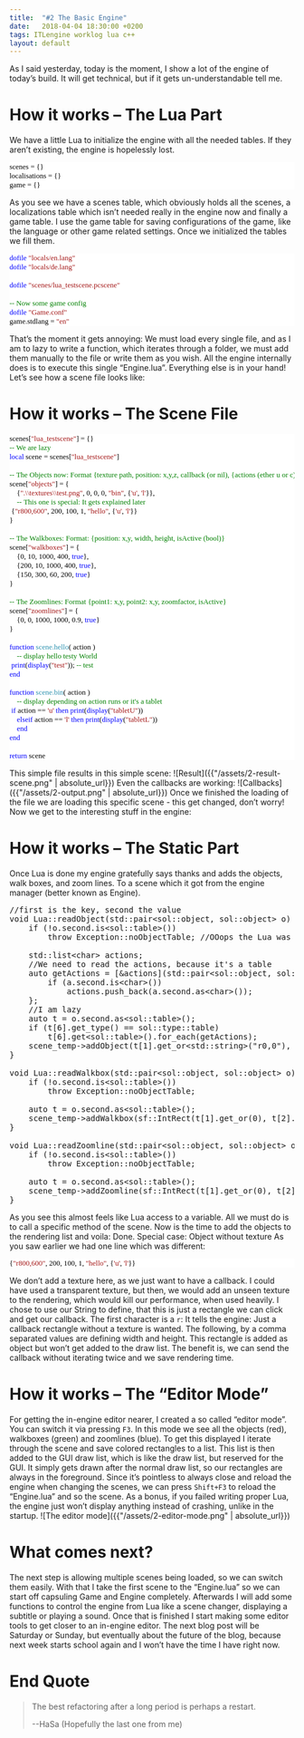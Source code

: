 ```yaml
---
title:  "#2 The Basic Engine"
date:   2018-04-04 18:30:00 +0200
tags: ITLengine worklog lua c++
layout: default
---
```


<head>
	<link rel="stylesheet" href="{{"css/code.css" | absolute_url }}">
</head>

As I said yesterday, today is the moment, I show a lot of the engine of today’s build. It will get technical, but if it gets un-understandable tell me.

# How it works – The Lua Part #
We have a little Lua to initialize the engine with all the needed tables. If they aren’t existing, the engine is hopelessly lost.

<pre style="font-family:Consolas;font-size:13;color:black;background:white;">scenes&nbsp;=&nbsp;{}
localisations&nbsp;=&nbsp;{}
game&nbsp;=&nbsp;{}</pre>

As you see we have a scenes table, which obviously holds all the scenes, a localizations table which isn’t needed really in the engine now and finally a game table.
I use the game table for saving configurations of the game, like the language or other game related settings.
Once we initialized the tables we fill them.

<pre style="font-family:Consolas;font-size:13;color:black;background:white;"><span style="color:blue;">dofile</span>&nbsp;<span style="color:#a31515;">&quot;locals/en.lang&quot;</span>
<span style="color:blue;">dofile</span>&nbsp;<span style="color:#a31515;">&quot;locals/de.lang&quot;</span>
 
<span style="color:blue;">dofile</span>&nbsp;<span style="color:#a31515;">&quot;scenes/lua_testscene.pcscene&quot;</span>
 
<span style="color:green;">--&nbsp;Now&nbsp;some&nbsp;game&nbsp;config
</span><span style="color:blue;">dofile</span>&nbsp;<span style="color:#a31515;">&quot;Game.conf&quot;</span>
game.stdlang&nbsp;=&nbsp;<span style="color:#a31515;">&quot;en&quot;</span></pre>

That’s the moment it gets annoying: We must load every single file, and as I am to lazy to write a function, which iterates through a folder, we must add them manually to the file or write them as you wish. All the engine internally does is to execute this single “Engine.lua”. Everything else is in your hand! Let’s see how a scene file looks like:

# How it works – The Scene File #

<pre style="font-family:Consolas;font-size:13;color:black;background:white;">scenes[<span style="color:#a31515;">&quot;lua_testscene&quot;</span>]&nbsp;=&nbsp;{}
<span style="color:green;">--&nbsp;We&nbsp;are&nbsp;lazy
</span><span style="color:blue;">local</span>&nbsp;scene&nbsp;=&nbsp;scenes[<span style="color:#a31515;">&quot;lua_testscene&quot;</span>]
 
<span style="color:green;">--&nbsp;The&nbsp;Objects&nbsp;now:&nbsp;Format&nbsp;{texture&nbsp;path,&nbsp;position:&nbsp;x,y,z,&nbsp;callback&nbsp;(or&nbsp;nil),&nbsp;{actions&nbsp;(ether&nbsp;u&nbsp;or&nbsp;c)&nbsp;and/or&nbsp;l}&nbsp;(or&nbsp;nil)}
</span>scene[<span style="color:#a31515;">&quot;objects&quot;</span>]&nbsp;=&nbsp;{
	{<span style="color:#a31515;">&quot;.\\textures\\test.png&quot;</span>,&nbsp;0,&nbsp;0,&nbsp;0,&nbsp;<span style="color:#a31515;">&quot;bin&quot;</span>,&nbsp;{<span style="color:#a31515;">&#39;u&#39;</span>,&nbsp;<span style="color:#a31515;">&#39;l&#39;</span>}},
	<span style="color:green;">--&nbsp;This&nbsp;one&nbsp;is&nbsp;special:&nbsp;It&nbsp;gets&nbsp;explained&nbsp;later
</span>	{<span style="color:#a31515;">&quot;r800,600&quot;</span>,&nbsp;200,&nbsp;100,&nbsp;1,&nbsp;<span style="color:#a31515;">&quot;hello&quot;</span>,&nbsp;{<span style="color:#a31515;">&#39;u&#39;</span>,&nbsp;<span style="color:#a31515;">&#39;l&#39;</span>}}
}
 
<span style="color:green;">--&nbsp;The&nbsp;Walkboxes:&nbsp;Format:&nbsp;{position:&nbsp;x,y,&nbsp;width,&nbsp;height,&nbsp;isActive&nbsp;(bool)}
</span>scene[<span style="color:#a31515;">&quot;walkboxes&quot;</span>]&nbsp;=&nbsp;{
	{0,&nbsp;10,&nbsp;1000,&nbsp;400,&nbsp;<span style="color:blue;">true</span>},
	{200,&nbsp;10,&nbsp;1000,&nbsp;400,&nbsp;<span style="color:blue;">true</span>},
	{150,&nbsp;300,&nbsp;60,&nbsp;200,&nbsp;<span style="color:blue;">true</span>}
}
 
<span style="color:green;">--&nbsp;The&nbsp;Zoomlines:&nbsp;Format&nbsp;{point1:&nbsp;x,y,&nbsp;point2:&nbsp;x,y,&nbsp;zoomfactor,&nbsp;isActive}
</span>scene[<span style="color:#a31515;">&quot;zoomlines&quot;</span>]&nbsp;=&nbsp;{
	{0,&nbsp;0,&nbsp;1000,&nbsp;1000,&nbsp;0.9,&nbsp;<span style="color:blue;">true</span>}
}
 
<span style="color:blue;">function</span>&nbsp;<span style="color:#2b91af;">scene.hello</span>(&nbsp;action&nbsp;)
	<span style="color:green;">--&nbsp;display&nbsp;hello&nbsp;testy&nbsp;World&nbsp;
</span>	<span style="color:blue;">print</span>(<span style="color:blue;">display</span>(<span style="color:#a31515;">&quot;test&quot;</span>));&nbsp;<span style="color:green;">--&nbsp;test
</span><span style="color:blue;">end</span>
 
<span style="color:blue;">function</span>&nbsp;<span style="color:#2b91af;">scene.bin</span>(&nbsp;action&nbsp;)
	<span style="color:green;">--&nbsp;display&nbsp;depending&nbsp;on&nbsp;action&nbsp;runs&nbsp;or&nbsp;it&#39;s&nbsp;a&nbsp;tablet
</span>	<span style="color:blue;">if</span>&nbsp;action&nbsp;==&nbsp;<span style="color:#a31515;">&#39;u&#39;</span>&nbsp;<span style="color:blue;">then</span>&nbsp;<span style="color:blue;">print</span>(<span style="color:blue;">display</span>(<span style="color:#a31515;">&quot;tabletU&quot;</span>))
	<span style="color:blue;">elseif</span>&nbsp;action&nbsp;==&nbsp;<span style="color:#a31515;">&#39;l&#39;</span>&nbsp;<span style="color:blue;">then</span>&nbsp;<span style="color:blue;">print</span>(<span style="color:blue;">display</span>(<span style="color:#a31515;">&quot;tabletL&quot;</span>))
	<span style="color:blue;">end</span>
<span style="color:blue;">end</span>
 
<span style="color:blue;">return</span>&nbsp;scene</pre>

This simple file results in this simple scene:
![Result]({{"/assets/2-result-scene.png" | absolute_url}})
Even the callbacks are working:
![Callbacks]({{"/assets/2-output.png" | absolute_url}})
Once we finished the loading of the file we are loading this specific scene - this get changed, don’t worry! Now we get to the interesting stuff in the engine:

# How it works – The Static Part #
Once Lua is done my engine gratefully says thanks and adds the objects, walk boxes, and zoom lines. To a scene which it got from the engine manager (better known as Engine).

<pre class="vs-code"><span class="comment">//first&nbsp;is&nbsp;the&nbsp;key,&nbsp;second&nbsp;the&nbsp;value</span>
<span class="keyword">void</span>&nbsp;<span class="cppType">Lua</span><span class="operator">::</span><span class="cppMemberFunction">readObject</span><span class="operator">(</span><span class="cppNamespace">std</span><span class="operator">::</span><span class="cppType">pair</span><span class="operator">&lt;</span><span class="cppNamespace">sol</span><span class="operator">::</span><span class="cppType">object</span><span class="operator">,</span>&nbsp;<span class="cppNamespace">sol</span><span class="operator">::</span><span class="cppType">object</span><span class="operator">&gt;</span>&nbsp;<span class="cppParameter">o</span><span class="operator">)</span>&nbsp;<span class="operator">{</span>
	<span class="keyword">if</span>&nbsp;<span class="operator">(!</span><span class="cppParameter">o</span><span class="operator">.</span><span class="cppMemberField">second</span><span class="operator">.</span><span class="cppMemberFunction">is</span><span class="operator">&lt;</span><span class="cppNamespace">sol</span><span class="operator">::</span><span class="cppType">table</span><span class="operator">&gt;())</span>
		<span class="keyword">throw</span>&nbsp;<span class="cppType">Exception</span><span class="operator">::</span><span class="cppEnumerator">noObjectTable</span><span class="operator">;</span>&nbsp;<span class="comment">//OOops&nbsp;the&nbsp;Lua&nbsp;was&nbsp;wrong</span>
 
	<span class="cppNamespace">std</span><span class="operator">::</span><span class="cppType">list</span><span class="operator">&lt;</span><span class="keyword">char</span><span class="operator">&gt;</span>&nbsp;<span class="cppLocalVariable">actions</span><span class="operator">;</span>
	<span class="comment">//We&nbsp;need&nbsp;to&nbsp;read&nbsp;the&nbsp;actions,&nbsp;because&nbsp;it&#39;s&nbsp;a&nbsp;table</span>
	<span class="keyword">auto</span>&nbsp;<span class="cppLocalVariable">getActions</span>&nbsp;<span class="operator">=</span>&nbsp;<span class="operator">[&amp;</span><span class="cppLocalVariable">actions</span><span class="operator">](</span><span class="cppNamespace">std</span><span class="operator">::</span><span class="cppType">pair</span><span class="operator">&lt;</span><span class="cppNamespace">sol</span><span class="operator">::</span><span class="cppType">object</span><span class="operator">,</span>&nbsp;<span class="cppNamespace">sol</span><span class="operator">::</span><span class="cppType">object</span><span class="operator">&gt;</span>&nbsp;<span class="cppParameter">a</span><span class="operator">)</span>&nbsp;<span class="operator">{</span>
		<span class="keyword">if</span>&nbsp;<span class="operator">(</span><span class="cppParameter">a</span><span class="operator">.</span><span class="cppMemberField">second</span><span class="operator">.</span><span class="cppMemberFunction">is</span><span class="operator">&lt;</span><span class="keyword">char</span><span class="operator">&gt;())</span>
			<span class="cppLocalVariable">actions</span><span class="operator">.</span><span class="cppMemberFunction">push_back</span><span class="operator">(</span><span class="cppParameter">a</span><span class="operator">.</span><span class="cppMemberField">second</span><span class="operator">.</span><span class="cppMemberFunction">as</span><span class="operator">&lt;</span><span class="keyword">char</span><span class="operator">&gt;());</span>
	<span class="operator">};</span>
	<span class="comment">//I&nbsp;am&nbsp;lazy</span>
	<span class="keyword">auto</span>&nbsp;<span class="cppLocalVariable">t</span>&nbsp;<span class="operator">=</span>&nbsp;<span class="cppParameter">o</span><span class="operator">.</span><span class="cppMemberField">second</span><span class="operator">.</span><span class="cppMemberFunction">as</span><span class="operator">&lt;</span><span class="cppNamespace">sol</span><span class="operator">::</span><span class="cppType">table</span><span class="operator">&gt;();</span>
	<span class="keyword">if</span>&nbsp;<span class="operator">(</span><span class="cppLocalVariable">t</span><span class="cppMemberOperator - operator - (TRANSIENT)">[</span><span class="number">6</span><span class="cppMemberOperator - operator - (TRANSIENT)">]</span><span class="operator">.</span><span class="cppMemberFunction">get_type</span><span class="operator">()</span>&nbsp;<span class="operator">==</span>&nbsp;<span class="cppNamespace">sol</span><span class="operator">::</span><span class="cppType">type</span><span class="operator">::</span><span class="cppEnumerator">table</span><span class="operator">)</span>
		<span class="cppLocalVariable">t</span><span class="cppMemberOperator - operator - (TRANSIENT)">[</span><span class="number">6</span><span class="cppMemberOperator - operator - (TRANSIENT)">]</span><span class="operator">.</span><span class="cppMemberFunction">get</span><span class="operator">&lt;</span><span class="cppNamespace">sol</span><span class="operator">::</span><span class="cppType">table</span><span class="operator">&gt;().</span><span class="cppMemberFunction">for_each</span><span class="operator">(</span><span class="cppLocalVariable">getActions</span><span class="operator">);</span>
	<span class="cppMemberField">scene_temp</span><span class="operator">-&gt;</span><span class="cppMemberFunction">addObject</span><span class="operator">(</span><span class="cppLocalVariable">t</span><span class="cppMemberOperator - operator - (TRANSIENT)">[</span><span class="number">1</span><span class="cppMemberOperator - operator - (TRANSIENT)">]</span><span class="operator">.</span><span class="cppMemberFunction">get_or</span><span class="operator">&lt;</span><span class="cppNamespace">std</span><span class="operator">::</span><span class="cppType">string</span><span class="operator">&gt;(</span><span class="string">&quot;r0,0&quot;</span><span class="operator">),</span>&nbsp;<span class="cppNamespace">sf</span><span class="operator">::</span><span class="cppType">Vector3i</span><span class="operator">(</span><span class="cppLocalVariable">t</span><span class="cppMemberOperator - operator - (TRANSIENT)">[</span><span class="number">2</span><span class="cppMemberOperator - operator - (TRANSIENT)">]</span><span class="operator">.</span><span class="cppMemberFunction">get_or</span><span class="operator">(</span><span class="number">0</span><span class="operator">),</span>&nbsp;<span class="cppLocalVariable">t</span><span class="cppMemberOperator - operator - (TRANSIENT)">[</span><span class="number">3</span><span class="cppMemberOperator - operator - (TRANSIENT)">]</span><span class="operator">.</span><span class="cppMemberFunction">get_or</span><span class="operator">(</span><span class="number">0</span><span class="operator">),</span>&nbsp;<span class="cppLocalVariable">t</span><span class="cppMemberOperator - operator - (TRANSIENT)">[</span><span class="number">4</span><span class="cppMemberOperator - operator - (TRANSIENT)">]</span><span class="operator">.</span><span class="cppMemberFunction">get_or</span><span class="operator">(</span><span class="number">0</span><span class="operator">)),</span>&nbsp;<span class="cppLocalVariable">t</span><span class="cppMemberOperator - operator - (TRANSIENT)">[</span><span class="number">5</span><span class="cppMemberOperator - operator - (TRANSIENT)">]</span><span class="operator">.</span><span class="cppMemberFunction">get_or</span><span class="operator">&lt;</span><span class="cppNamespace">std</span><span class="operator">::</span><span class="cppType">string</span><span class="operator">&gt;(</span><span class="string">&quot;&quot;</span><span class="operator">),</span>&nbsp;<span class="cppLocalVariable">actions</span><span class="operator">);</span>
<span class="operator">}</span>
 
<span class="keyword">void</span>&nbsp;<span class="cppType">Lua</span><span class="operator">::</span><span class="cppMemberFunction">readWalkbox</span><span class="operator">(</span><span class="cppNamespace">std</span><span class="operator">::</span><span class="cppType">pair</span><span class="operator">&lt;</span><span class="cppNamespace">sol</span><span class="operator">::</span><span class="cppType">object</span><span class="operator">,</span>&nbsp;<span class="cppNamespace">sol</span><span class="operator">::</span><span class="cppType">object</span><span class="operator">&gt;</span>&nbsp;<span class="cppParameter">o</span><span class="operator">)</span>&nbsp;<span class="operator">{</span>
	<span class="keyword">if</span>&nbsp;<span class="operator">(!</span><span class="cppParameter">o</span><span class="operator">.</span><span class="cppMemberField">second</span><span class="operator">.</span><span class="cppMemberFunction">is</span><span class="operator">&lt;</span><span class="cppNamespace">sol</span><span class="operator">::</span><span class="cppType">table</span><span class="operator">&gt;())</span>
		<span class="keyword">throw</span>&nbsp;<span class="cppType">Exception</span><span class="operator">::</span><span class="cppEnumerator">noObjectTable</span><span class="operator">;</span>
 
	<span class="keyword">auto</span>&nbsp;<span class="cppLocalVariable">t</span>&nbsp;<span class="operator">=</span>&nbsp;<span class="cppParameter">o</span><span class="operator">.</span><span class="cppMemberField">second</span><span class="operator">.</span><span class="cppMemberFunction">as</span><span class="operator">&lt;</span><span class="cppNamespace">sol</span><span class="operator">::</span><span class="cppType">table</span><span class="operator">&gt;();</span>
	<span class="cppMemberField">scene_temp</span><span class="operator">-&gt;</span><span class="cppMemberFunction">addWalkbox</span><span class="operator">(</span><span class="cppNamespace">sf</span><span class="operator">::</span><span class="cppType">IntRect</span><span class="operator">(</span><span class="cppLocalVariable">t</span><span class="cppMemberOperator - operator - (TRANSIENT)">[</span><span class="number">1</span><span class="cppMemberOperator - operator - (TRANSIENT)">]</span><span class="operator">.</span><span class="cppMemberFunction">get_or</span><span class="operator">(</span><span class="number">0</span><span class="operator">),</span>&nbsp;<span class="cppLocalVariable">t</span><span class="cppMemberOperator - operator - (TRANSIENT)">[</span><span class="number">2</span><span class="cppMemberOperator - operator - (TRANSIENT)">]</span><span class="operator">.</span><span class="cppMemberFunction">get_or</span><span class="operator">(</span><span class="number">0</span><span class="operator">),</span>&nbsp;<span class="cppLocalVariable">t</span><span class="cppMemberOperator - operator - (TRANSIENT)">[</span><span class="number">3</span><span class="cppMemberOperator - operator - (TRANSIENT)">]</span><span class="operator">.</span><span class="cppMemberFunction">get_or</span><span class="operator">(</span><span class="number">0</span><span class="operator">),</span>&nbsp;<span class="cppLocalVariable">t</span><span class="cppMemberOperator - operator - (TRANSIENT)">[</span><span class="number">4</span><span class="cppMemberOperator - operator - (TRANSIENT)">]</span><span class="operator">.</span><span class="cppMemberFunction">get_or</span><span class="operator">(</span><span class="number">0</span><span class="operator">)),</span>&nbsp;<span class="cppLocalVariable">t</span><span class="cppMemberOperator - operator - (TRANSIENT)">[</span><span class="number">5</span><span class="cppMemberOperator - operator - (TRANSIENT)">]</span><span class="operator">.</span><span class="cppMemberFunction">get_or</span><span class="operator">(</span><span class="keyword">true</span><span class="operator">));</span>
<span class="operator">}</span>
 
<span class="keyword">void</span>&nbsp;<span class="cppType">Lua</span><span class="operator">::</span><span class="cppMemberFunction">readZoomline</span><span class="operator">(</span><span class="cppNamespace">std</span><span class="operator">::</span><span class="cppType">pair</span><span class="operator">&lt;</span><span class="cppNamespace">sol</span><span class="operator">::</span><span class="cppType">object</span><span class="operator">,</span>&nbsp;<span class="cppNamespace">sol</span><span class="operator">::</span><span class="cppType">object</span><span class="operator">&gt;</span>&nbsp;<span class="cppParameter">o</span><span class="operator">)</span>&nbsp;<span class="operator">{</span>
	<span class="keyword">if</span>&nbsp;<span class="operator">(!</span><span class="cppParameter">o</span><span class="operator">.</span><span class="cppMemberField">second</span><span class="operator">.</span><span class="cppMemberFunction">is</span><span class="operator">&lt;</span><span class="cppNamespace">sol</span><span class="operator">::</span><span class="cppType">table</span><span class="operator">&gt;())</span>
		<span class="keyword">throw</span>&nbsp;<span class="cppType">Exception</span><span class="operator">::</span><span class="cppEnumerator">noObjectTable</span><span class="operator">;</span>
 
	<span class="keyword">auto</span>&nbsp;<span class="cppLocalVariable">t</span>&nbsp;<span class="operator">=</span>&nbsp;<span class="cppParameter">o</span><span class="operator">.</span><span class="cppMemberField">second</span><span class="operator">.</span><span class="cppMemberFunction">as</span><span class="operator">&lt;</span><span class="cppNamespace">sol</span><span class="operator">::</span><span class="cppType">table</span><span class="operator">&gt;();</span>
	<span class="cppMemberField">scene_temp</span><span class="operator">-&gt;</span><span class="cppMemberFunction">addZoomline</span><span class="operator">(</span><span class="cppNamespace">sf</span><span class="operator">::</span><span class="cppType">IntRect</span><span class="operator">(</span><span class="cppLocalVariable">t</span><span class="cppMemberOperator - operator - (TRANSIENT)">[</span><span class="number">1</span><span class="cppMemberOperator - operator - (TRANSIENT)">]</span><span class="operator">.</span><span class="cppMemberFunction">get_or</span><span class="operator">(</span><span class="number">0</span><span class="operator">),</span>&nbsp;<span class="cppLocalVariable">t</span><span class="cppMemberOperator - operator - (TRANSIENT)">[</span><span class="number">2</span><span class="cppMemberOperator - operator - (TRANSIENT)">]</span><span class="operator">.</span><span class="cppMemberFunction">get_or</span><span class="operator">(</span><span class="number">0</span><span class="operator">),</span>&nbsp;<span class="cppLocalVariable">t</span><span class="cppMemberOperator - operator - (TRANSIENT)">[</span><span class="number">3</span><span class="cppMemberOperator - operator - (TRANSIENT)">]</span><span class="operator">.</span><span class="cppMemberFunction">get_or</span><span class="operator">(</span><span class="number">0</span><span class="operator">),</span>&nbsp;<span class="cppLocalVariable">t</span><span class="cppMemberOperator - operator - (TRANSIENT)">[</span><span class="number">4</span><span class="cppMemberOperator - operator - (TRANSIENT)">]</span><span class="operator">.</span><span class="cppMemberFunction">get_or</span><span class="operator">(</span><span class="number">0</span><span class="operator">)),</span>&nbsp;<span class="cppLocalVariable">t</span><span class="cppMemberOperator - operator - (TRANSIENT)">[</span><span class="number">5</span><span class="cppMemberOperator - operator - (TRANSIENT)">]</span><span class="operator">.</span><span class="cppMemberFunction">get_or</span><span class="operator">&lt;</span><span class="keyword">float</span><span class="operator">&gt;(</span><span class="number">0</span><span class="operator">),</span>&nbsp;<span class="cppLocalVariable">t</span><span class="cppMemberOperator - operator - (TRANSIENT)">[</span><span class="number">6</span><span class="cppMemberOperator - operator - (TRANSIENT)">]</span><span class="operator">.</span><span class="cppMemberFunction">get_or</span><span class="operator">(</span><span class="keyword">true</span><span class="operator">));</span>
<span class="operator">}</span></pre>

As you see this almost feels like Lua access to a variable. All we must do is to call a specific method of the scene. Now is the time to add the objects to the rendering list and voila: Done. 
Special case: Object without texture
As you saw earlier we had one line which was different: 

<pre style="font-family:Consolas;font-size:13;color:black;background:white;">{<span style="color:#a31515;">&quot;r800,600&quot;</span>,&nbsp;200,&nbsp;100,&nbsp;1,&nbsp;<span style="color:#a31515;">&quot;hello&quot;</span>,&nbsp;{<span style="color:#a31515;">&#39;u&#39;</span>,&nbsp;<span style="color:#a31515;">&#39;l&#39;</span>}}
</pre>

We don’t add a texture here, as we just want to have a callback. I could have used a transparent texture, but then, we would add an unseen texture to the rendering, which would kill our performance, when used heavily. I chose to use our String to define, that this is just a rectangle we can click and get our callback. The first character is a `r`: It tells the engine: Just a callback rectangle without a texture is wanted. The following, by a comma separated values are defining width and height. This rectangle is added as object but won’t get added to the draw list. The benefit is, we can send the callback without iterating twice and we save rendering time. 

# How it works – The “Editor Mode” #
For getting the in-engine editor nearer, I created a so called “editor mode”. You can switch it via pressing `F3`. In this mode we see all the objects (red), walkboxes (green) and zoomlines (blue). To get this displayed I iterate through the scene and save colored rectangles to a list. This list is then added to the GUI draw list, which is like the draw list, but reserved for the GUI. It simply gets drawn after the normal draw list, so our rectangles are always in the foreground. Since it’s pointless to always close and reload the engine when changing the scenes, we can press `Shift+F3` to reload the “Engine.lua” and so the scene. As a bonus, if you failed writing proper Lua, the engine just won’t display anything instead of crashing, unlike in the startup.
![The editor mode]({{"/assets/2-editor-mode.png" | absolute_url}})

# What comes next? #
The next step is allowing multiple scenes being loaded, so we can switch them easily. With that I take the first scene to the “Engine.lua” so we can start off capsuling Game and Engine completely. Afterwards I will add some functions to control the engine from Lua like a scene changer, displaying a subtitle or playing a sound. Once that is finished I start making some editor tools to get closer to an in-engine editor. The next blog post will be Saturday or Sunday, but eventually about the future of the blog, because next week starts school again and I won’t have the time I have right now.

# End Quote #
>The best refactoring after a long period is perhaps a restart.
>
> --HaSa (Hopefully the last one from me)
